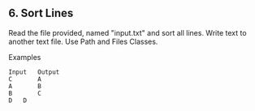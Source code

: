 ## 6. Sort Lines

Read the file provided, named "input.txt" and sort all lines. Write text to another text file. Use Path and Files Classes.

Examples

```
Input	Output
C       A
A       B
B       C
D	D
```
